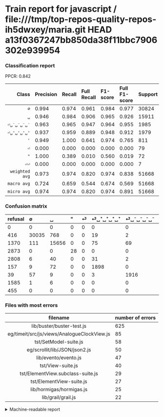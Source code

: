 # Train report for javascript / file:///tmp/top-repos-quality-repos-ih5dwxey/maria.git HEAD a13f0367247bb850da38f11bbc7906302e939954

### Classification report

PPCR: 0.842

| Class | Precision | Recall | Full Recall | F1-score | Full F1-score | Support | Full Support | PPCR |
|------:|:----------|:-------|:------------|:---------|:---------|:--------|:-------------|:-----|
| `∅` | 0.994| 0.974| 0.961| 0.984| 0.977| 30824| 31240| 0.987 |
| `␣` | 0.946| 0.984| 0.906| 0.965| 0.926| 15911| 17281| 0.921 |
| `⏎␣⁻␣⁻␣⁻␣⁻` | 0.963| 0.965| 0.947| 0.964| 0.955| 1985| 2024| 0.981 |
| `⏎␣⁺␣⁺␣⁺␣⁺` | 0.937| 0.959| 0.889| 0.948| 0.912| 1979| 2136| 0.926 |
| `'` | 0.949| 1.000| 0.641| 0.974| 0.765| 811| 1266| 0.641 |
| `⏎` | 0.000| 0.000| 0.000| 0.000| 0.000| 79| 2887| 0.027 |
| `"` | 1.000| 0.389| 0.010| 0.560| 0.019| 72| 2945| 0.024 |
| `⏎⏎` | 0.000| 0.000| 0.000| 0.000| 0.000| 7| 1592| 0.004 |
| `weighted avg` | 0.973| 0.974| 0.820| 0.974| 0.838| 51668| 61371| 0.842 |
| `macro avg` | 0.724| 0.659| 0.544| 0.674| 0.569| 51668| 61371| 0.842 |
| `micro avg` | 0.974| 0.974| 0.820| 0.974| 0.891| 51668| 61371| 0.842 |

### Confusion matrix

|refusal|  ∅| ␣| "| ⏎| ⏎␣⁺␣⁺␣⁺␣⁺| ⏎␣⁻␣⁻␣⁻␣⁻| ⏎⏎| '| 
|:---|:---|:---|:---|:---|:---|:---|:---|:---|
|0 |0 |0 |0 |0 |0 |0 |0 |0 |
|416 |30035 |768 |0 |0 |19 |2 |0 |0 |
|1370 |111 |15656 |0 |0 |75 |69 |0 |0 |
|2873 |0 |0 |28 |0 |0 |0 |0 |44 |
|2808 |6 |40 |0 |0 |31 |2 |0 |0 |
|157 |9 |72 |0 |0 |1898 |0 |0 |0 |
|39 |57 |9 |0 |0 |3 |1916 |0 |0 |
|1585 |1 |6 |0 |0 |0 |0 |0 |0 |
|455 |0 |0 |0 |0 |0 |0 |0 |811 |

### Files with most errors

| filename | number of errors|
|:----:|:-----|
| lib/buster/buster-test.js | 625 |
| eg/timeit/src/js/views/AnalogueClockView.js | 85 |
| tst/SetModel-suite.js | 58 |
| eg/scrollit/lib/JSON/json2.js | 50 |
| lib/evento/evento.js | 47 |
| tst/View-suite.js | 40 |
| tst/ElementView.subclass-suite.js | 29 |
| tst/ElementView-suite.js | 27 |
| lib/hormigas/hormigas.js | 25 |
| lib/grail/grail.js | 22 |

<details>
    <summary>Machine-readable report</summary>
```json
{
  "cl_report": {"\"": {"f1-score": 0.56, "precision": 1.0, "recall": 0.3888888888888889, "support": 72}, "\u0027": {"f1-score": 0.9735894357743097, "precision": 0.9485380116959065, "recall": 1.0, "support": 811}, "macro avg": {"f1-score": 0.6742883483598456, "precision": 0.7235616634164075, "recall": 0.6589468544263475, "support": 51668}, "micro avg": {"f1-score": 0.9743748548424557, "precision": 0.9743748548424557, "recall": 0.9743748548424557, "support": 51668}, "weighted avg": {"f1-score": 0.9735177178657016, "precision": 0.9734130397619559, "recall": 0.9743748548424557, "support": 51668}, "\u2205": {"f1-score": 0.9840604164277641, "precision": 0.9939111155233462, "recall": 0.9744030625486634, "support": 30824}, "\u23ce": {"f1-score": 0.0, "precision": 0.0, "recall": 0.0, "support": 79}, "\u23ce\u23ce": {"f1-score": 0.0, "precision": 0.0, "recall": 0.0, "support": 7}, "\u23ce\u2423\u207a\u2423\u207a\u2423\u207a\u2423\u207a": {"f1-score": 0.9478152309612984, "precision": 0.9368213228035538, "recall": 0.9590702374936837, "support": 1979}, "\u23ce\u2423\u207b\u2423\u207b\u2423\u207b\u2423\u207b": {"f1-score": 0.9642677403120283, "precision": 0.963298139768728, "recall": 0.9652392947103274, "support": 1985}, "\u2423": {"f1-score": 0.964573963403364, "precision": 0.9459247175397257, "recall": 0.9839733517692163, "support": 15911}},
  "cl_report_full": {"\"": {"f1-score": 0.018836192398250923, "precision": 1.0, "recall": 0.009507640067911714, "support": 2945}, "\u0027": {"f1-score": 0.7647336162187647, "precision": 0.9485380116959065, "recall": 0.6406003159557662, "support": 1266}, "macro avg": {"f1-score": 0.569180222096975, "precision": 0.7235616634164075, "recall": 0.5440898497538715, "support": 61371}, "micro avg": {"f1-score": 0.8907368253434655, "precision": 0.9743748548424557, "recall": 0.820322302064493, "support": 61371}, "weighted avg": {"f1-score": 0.838055019776867, "precision": 0.9042206122755153, "recall": 0.820322302064493, "support": 61371}, "\u2205": {"f1-score": 0.9773995671911355, "precision": 0.9939111155233462, "recall": 0.961427656850192, "support": 31240}, "\u23ce": {"f1-score": 0.0, "precision": 0.0, "recall": 0.0, "support": 2887}, "\u23ce\u23ce": {"f1-score": 0.0, "precision": 0.0, "recall": 0.0, "support": 1592}, "\u23ce\u2423\u207a\u2423\u207a\u2423\u207a\u2423\u207a": {"f1-score": 0.9120615088899567, "precision": 0.9368213228035538, "recall": 0.8885767790262172, "support": 2136}, "\u23ce\u2423\u207b\u2423\u207b\u2423\u207b\u2423\u207b": {"f1-score": 0.9548965860951907, "precision": 0.963298139768728, "recall": 0.9466403162055336, "support": 2024}, "\u2423": {"f1-score": 0.9255143059825017, "precision": 0.9459247175397257, "recall": 0.9059660899253515, "support": 17281}},
  "ppcr": 0.8418960095158952
}
```
</details>
